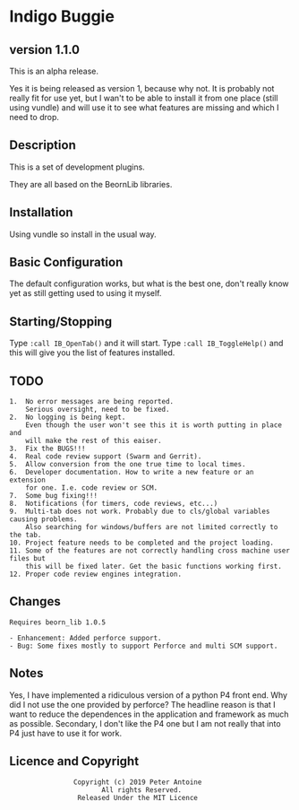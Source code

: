 # Indigo Buggie #
## version 1.1.0 ###

This is an alpha release.

Yes it is being released as version 1, because why not. It is probably not really
fit for use yet, but I wan't to be able to install it from one place (still using
vundle) and will use it to see what features are missing and which I need to drop.

## Description ##

This is a set of development plugins.

They are all based on the BeornLib libraries.

## Installation ##

Using vundle so install in the usual way.

## Basic Configuration ##

The default configuration works, but what is the best one, don't really know yet
as still getting used to using it myself.

## Starting/Stopping ##

Type `:call IB_OpenTab()` and it will start.
Type `:call IB_ToggleHelp()` and this will give you the list of features installed.

## TODO ##

	1.	No error messages are being reported.
		Serious oversight, need to be fixed.
	2.	No logging is being kept.
		Even though the user won't see this it is worth putting in place and
		will make the rest of this eaiser.
	3.	Fix the BUGS!!!
	4.	Real code review support (Swarm and Gerrit).
	5.	Allow conversion from the one true time to local times.
	6.	Developer documentation. How to write a new feature or an extension
		for one. I.e. code review or SCM.
	7.	Some bug fixing!!!
	8.	Notifications (for timers, code reviews, etc...)
	9.  Multi-tab does not work. Probably due to cls/global variables causing problems.
		Also searching for windows/buffers are not limited correctly to the tab.
	10.	Project feature needs to be completed and the project loading.
	11.	Some of the features are not correctly handling cross machine user files but
	    this will be fixed later. Get the basic functions working first.
	12. Proper code review engines integration.

## Changes ##

	Requires beorn_lib 1.0.5

	- Enhancement: Added perforce support.
	- Bug: Some fixes mostly to support Perforce and multi SCM support.

## Notes ##

Yes, I have implemented a ridiculous version of a python P4 front end. Why did I not use
the one provided by perforce? The headline reason is that I want to reduce the dependences
in the application and framework as much as possible. Secondary, I don't like the P4 one
but I am not really that into P4 just have to use it for work.

## Licence and Copyright ##
                    Copyright (c) 2019 Peter Antoine
                           All rights Reserved.
                     Released Under the MIT Licence
